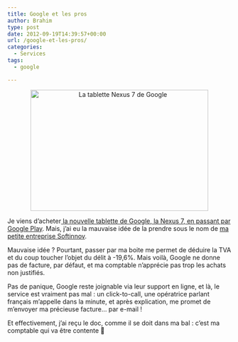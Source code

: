 ```yaml
---
title: Google et les pros
author: Brahim
type: post
date: 2012-09-19T14:39:57+00:00
url: /google-et-les-pros/
categories:
  - Services
tags:
  - google

---
```

<p style="text-align: center;">
  <img class="size-full wp-image-591 aligncenter" title="nexus7" src="http://brahim.hamdouni.com/wp-uploads/nexus7.png" alt="La tablette Nexus 7 de Google" width="400" height="272" srcset="http://brahim.hamdouni.com/wp-uploads/nexus7.png 400w, http://brahim.hamdouni.com/wp-uploads/nexus7-300x204.png 300w" sizes="(max-width: 400px) 100vw, 400px" />
</p>

Je viens d&#8217;acheter<a title="Acheter la Nexus 7 sur Google Play" href="https://play.google.com/store/devices/details?id=nexus_7_8gb&feature=nexus7_campaign" target="_blank"> la nouvelle tablette de Google, la Nexus 7, en passant par Google Play</a>. Mais, j&#8217;ai eu la mauvaise idée de la prendre sous le nom de <a title="petite société dans le secteur de l'informatique qui fait du bon boulot :-)" href="http://softinnov.fr" target="_blank">ma petite entreprise Softinnov</a>.

Mauvaise idée ? Pourtant, passer par ma boite me permet de déduire la TVA et du coup toucher l&#8217;objet du délit à -19,6%. Mais voilà, Google ne donne pas de facture, par défaut, et ma comptable n&#8217;apprécie pas trop les achats non justifiés.

Pas de panique, Google reste joignable via leur support en ligne, et là, le service est vraiment pas mal : un click-to-call, une opératrice parlant français m&#8217;appelle dans la minute, et après explication, me promet de m&#8217;envoyer ma précieuse facture&#8230; par e-mail !

Et effectivement, j&#8217;ai reçu le doc, comme il se doit dans ma bal : c&#8217;est ma comptable qui va être contente 🙂